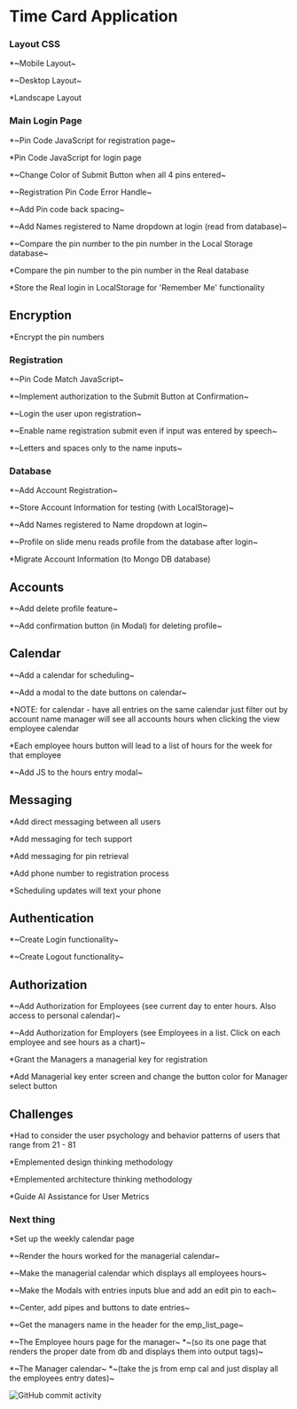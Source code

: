 # Time Card Application

### Layout CSS

\*~Mobile Layout~

\*~Desktop Layout~

\*Landscape Layout

### Main Login Page

\*~Pin Code JavaScript for registration page~

\*Pin Code JavaScript for login page

\*~Change Color of Submit Button when all 4 pins entered~

\*~Registration Pin Code Error Handle~

\*~Add Pin code back spacing~

\*~Add Names registered to Name dropdown at login (read from database)~

\*~Compare the pin number to the pin number in the Local Storage database~

\*Compare the pin number to the pin number in the Real database

\*Store the Real login in LocalStorage
for 'Remember Me' functionality

## Encryption

\*Encrypt the pin numbers

### Registration

\*~Pin Code Match JavaScript~

\*~Implement authorization to the Submit Button at Confirmation~

\*~Login the user upon registration~

\*~Enable name registration submit even if input was entered by speech~

\*~Letters and spaces only to the name inputs~

### Database

\*~Add Account Registration~

\*~Store Account Information for testing (with LocalStorage)~

\*~Add Names registered to Name dropdown at login~

\*~Profile on slide menu reads profile from the database after login~

\*Migrate Account Information (to Mongo DB database)

## Accounts

\*~Add delete profile feature~

\*~Add confirmation button (in Modal) for deleting profile~

## Calendar

\*~Add a calendar for scheduling~

\*~Add a modal to the date buttons on calendar~

\*NOTE: for calendar - have all entries on the same calendar just filter out by account name manager will see all accounts hours when clicking the view employee calendar

\*Each employee hours button will lead to a list of hours for the week for that employee

\*~Add JS to the hours entry modal~

## Messaging

\*Add direct messaging between all users

\*Add messaging for tech support

\*Add messaging for pin retrieval

\*Add phone number to registration process

\*Scheduling updates will text your phone

## Authentication

\*~Create Login functionality~

\*~Create Logout functionality~

## Authorization

\*~Add Authorization for Employees (see current day to enter hours. Also access to personal calendar)~

\*~Add Authorization for Employers (see Employees in a list. Click on each employee and see hours as a chart)~

\*Grant the Managers a managerial key for registration

\*Add Managerial key enter screen and change the button color for Manager select button

## Challenges

\*Had to consider the user psychology and behavior patterns of users that range from 21 - 81

\*Emplemented design thinking methodology

\*Emplemented architecture thinking methodology

\*Guide AI Assistance for User Metrics

### Next thing

\*Set up the weekly calendar page

\*~Render the hours worked for the managerial calendar~

\*~Make the managerial calendar which displays all employees hours~

\*~Make the Modals with entries inputs blue and add an edit pin to each~

\*~Center, add pipes and buttons to date entries~

\*~Get the managers name in the header for the emp_list_page~

\*~The Employee hours page for the manager~
\*~(so its one page that renders the proper date from db and displays them into output tags)~

\*~The Manager calendar~
\*~(take the js from emp cal and just display all the employees entry dates)~

![GitHub commit activity](https://img.shields.io/github/commit-activity/t/courthub74/viking_arena_time_card?style=flat&logo=GitHub)
